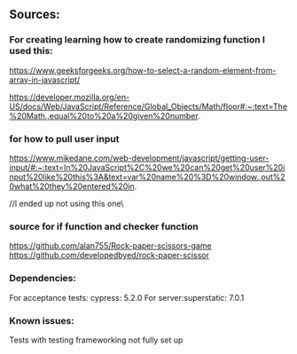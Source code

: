 ## Sources:

### For creating learning how to create randomizing function I used this:

https://www.geeksforgeeks.org/how-to-select-a-random-element-from-array-in-javascript/

https://developer.mozilla.org/en-US/docs/Web/JavaScript/Reference/Global_Objects/Math/floor#:~:text=The%20Math.,equal%20to%20a%20given%20number.


### for how to pull user input
https://www.mikedane.com/web-development/javascript/getting-user-input/#:~:text=In%20JavaScript%2C%20we%20can%20get%20user%20input%20like%20this%3A&text=var%20name%20%3D%20window.,out%20what%20they%20entered%20in. 

//I ended up not using this one\\

### source for if function and checker function
https://github.com/alan755/Rock-paper-scissors-game
https://github.com/developedbyed/rock-paper-scissor


### Dependencies:

For acceptance tests: cypress: 5.2.0
For server:superstatic: 7.0.1

### Known issues:
Tests with testing frameworking not fully set up